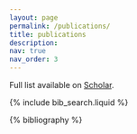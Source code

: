 ```yaml
---
layout: page
permalink: /publications/
title: publications
description:
nav: true
nav_order: 3
---
```


Full list available on [Scholar](https://scholar.google.com/citations?user=if4Y2B0AAAAJ).

<!-- _pages/publications.md -->

<!-- Bibsearch Feature -->

{% include bib_search.liquid %}

<div class="publications">

{% bibliography %}

</div>
